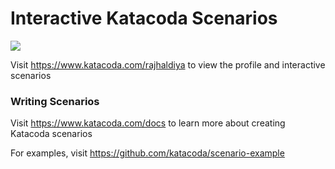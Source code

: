 # Interactive Katacoda Scenarios

[![](http://shields.katacoda.com/katacoda/rajhaldiya/count.svg)](https://www.katacoda.com/rajhaldiya "Get your profile on Katacoda.com")

Visit https://www.katacoda.com/rajhaldiya to view the profile and interactive scenarios

### Writing Scenarios
Visit https://www.katacoda.com/docs to learn more about creating Katacoda scenarios

For examples, visit https://github.com/katacoda/scenario-example
